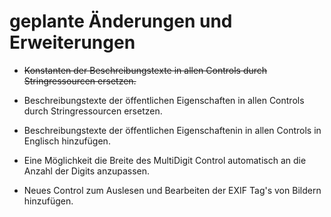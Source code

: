 # geplante Änderungen und Erweiterungen

- ~~Konstanten der Beschreibungstexte in allen Controls durch Stringressourcen ersetzen.~~

- Beschreibungstexte der öffentlichen Eigenschaften in allen Controls durch Stringressourcen ersetzen.

- Beschreibungstexte der öffentlichen Eigenschaftenin in allen Controls in Englisch hinzufügen.

- Eine Möglichkeit die Breite des MultiDigit Control automatisch an die Anzahl der Digits anzupassen.

- Neues Control zum Auslesen und Bearbeiten der EXIF Tag's von Bildern hinzufügen.
